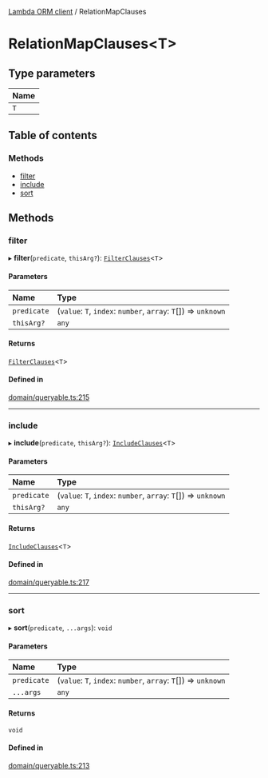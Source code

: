[Lambda ORM client](../README.md) / RelationMapClauses

# RelationMapClauses<T\>

## Type parameters

| Name |
| :------ |
| `T` |

## Table of contents

### Methods

- [filter](RelationMapClauses.md#filter)
- [include](RelationMapClauses.md#include)
- [sort](RelationMapClauses.md#sort)

## Methods

### filter

▸ **filter**(`predicate`, `thisArg?`): [`FilterClauses`](../classes/FilterClauses.md)<`T`\>

#### Parameters

| Name | Type |
| :------ | :------ |
| `predicate` | (`value`: `T`, `index`: `number`, `array`: `T`[]) => `unknown` |
| `thisArg?` | `any` |

#### Returns

[`FilterClauses`](../classes/FilterClauses.md)<`T`\>

#### Defined in

[domain/queryable.ts:215](https://github.com/FlavioLionelRita/lambdaorm-client-node/blob/accb0c4/src/lib/domain/queryable.ts#L215)

___

### include

▸ **include**(`predicate`, `thisArg?`): [`IncludeClauses`](../classes/IncludeClauses.md)<`T`\>

#### Parameters

| Name | Type |
| :------ | :------ |
| `predicate` | (`value`: `T`, `index`: `number`, `array`: `T`[]) => `unknown` |
| `thisArg?` | `any` |

#### Returns

[`IncludeClauses`](../classes/IncludeClauses.md)<`T`\>

#### Defined in

[domain/queryable.ts:217](https://github.com/FlavioLionelRita/lambdaorm-client-node/blob/accb0c4/src/lib/domain/queryable.ts#L217)

___

### sort

▸ **sort**(`predicate`, `...args`): `void`

#### Parameters

| Name | Type |
| :------ | :------ |
| `predicate` | (`value`: `T`, `index`: `number`, `array`: `T`[]) => `unknown` |
| `...args` | `any` |

#### Returns

`void`

#### Defined in

[domain/queryable.ts:213](https://github.com/FlavioLionelRita/lambdaorm-client-node/blob/accb0c4/src/lib/domain/queryable.ts#L213)
